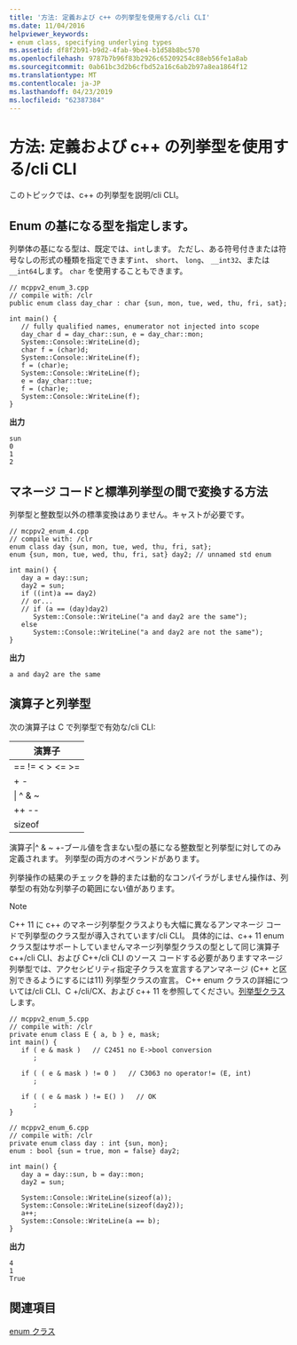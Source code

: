 ```yaml
---
title: '方法: 定義および c++ の列挙型を使用する/cli CLI'
ms.date: 11/04/2016
helpviewer_keywords:
- enum class, specifying underlying types
ms.assetid: df8f2b91-b9d2-4fab-9be4-b1d58b8bc570
ms.openlocfilehash: 9787b7b96f83b2926c65209254c88eb56fe1a8ab
ms.sourcegitcommit: 0ab61bc3d2b6cfbd52a16c6ab2b97a8ea1864f12
ms.translationtype: MT
ms.contentlocale: ja-JP
ms.lasthandoff: 04/23/2019
ms.locfileid: "62387384"
---
```

# <a name="how-to-define-and-consume-enums-in-ccli"></a>方法: 定義および c++ の列挙型を使用する/cli CLI

このトピックでは、c++ の列挙型を説明/cli CLI。

## <a name="specifying-the-underlying-type-of-an-enum"></a>Enum の基になる型を指定します。

列挙体の基になる型は、既定では、`int`します。  ただし、ある符号付きまたは符号なしの形式の種類を指定できます`int`、 `short`、 `long`、 `__int32`、または`__int64`します。  `char` を使用することもできます。

```
// mcppv2_enum_3.cpp
// compile with: /clr
public enum class day_char : char {sun, mon, tue, wed, thu, fri, sat};

int main() {
   // fully qualified names, enumerator not injected into scope
   day_char d = day_char::sun, e = day_char::mon;
   System::Console::WriteLine(d);
   char f = (char)d;
   System::Console::WriteLine(f);
   f = (char)e;
   System::Console::WriteLine(f);
   e = day_char::tue;
   f = (char)e;
   System::Console::WriteLine(f);
}
```

**出力**

```Output
sun
0
1
2
```

## <a name="how-to-convert-between-managed-and-standard-enumerations"></a>マネージ コードと標準列挙型の間で変換する方法

列挙型と整数型以外の標準変換はありません。キャストが必要です。

```
// mcppv2_enum_4.cpp
// compile with: /clr
enum class day {sun, mon, tue, wed, thu, fri, sat};
enum {sun, mon, tue, wed, thu, fri, sat} day2; // unnamed std enum

int main() {
   day a = day::sun;
   day2 = sun;
   if ((int)a == day2)
   // or...
   // if (a == (day)day2)
      System::Console::WriteLine("a and day2 are the same");
   else
      System::Console::WriteLine("a and day2 are not the same");
}
```

**出力**

```Output
a and day2 are the same
```

## <a name="operators-and-enums"></a>演算子と列挙型

次の演算子は C で列挙型で有効な/cli CLI:

|演算子|
|--------------|
|== != \< > \<= >=|
|+ -|
|&#124; ^ & ~|
|++ --|
|sizeof|

演算子&#124;^ & ~ +-ブール値を含まない型の基になる整数型と列挙型に対してのみ定義されます。  列挙型の両方のオペランドがあります。

列挙操作の結果のチェックを静的または動的なコンパイラがしません操作は、列挙型の有効な列挙子の範囲にない値があります。

> [!NOTE]
>  C++ 11 に c++ のマネージ列挙型クラスよりも大幅に異なるアンマネージ コードで列挙型のクラス型が導入されています/cli CLI。 具体的には、c++ 11 enum クラス型はサポートしていませんマネージ列挙型クラスの型として同じ演算子 c++/cli CLI、および C++/cli CLI のソース コードする必要がありますマネージ列挙型では、アクセシビリティ指定子クラスを宣言するアンマネージ (C++ と区別できるようにするには11) 列挙型クラスの宣言。 C++ enum クラスの詳細については/cli CLI、C +/cli/CX、および c++ 11 を参照してください。[列挙型クラス](../extensions/enum-class-cpp-component-extensions.md)します。

```
// mcppv2_enum_5.cpp
// compile with: /clr
private enum class E { a, b } e, mask;
int main() {
   if ( e & mask )   // C2451 no E->bool conversion
      ;

   if ( ( e & mask ) != 0 )   // C3063 no operator!= (E, int)
      ;

   if ( ( e & mask ) != E() )   // OK
      ;
}
```

```
// mcppv2_enum_6.cpp
// compile with: /clr
private enum class day : int {sun, mon};
enum : bool {sun = true, mon = false} day2;

int main() {
   day a = day::sun, b = day::mon;
   day2 = sun;

   System::Console::WriteLine(sizeof(a));
   System::Console::WriteLine(sizeof(day2));
   a++;
   System::Console::WriteLine(a == b);
}
```

**出力**

```Output
4
1
True
```

## <a name="see-also"></a>関連項目

[enum クラス](../extensions/enum-class-cpp-component-extensions.md)
